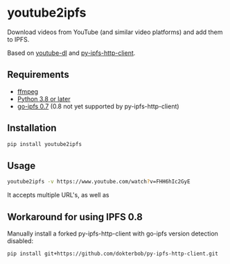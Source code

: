 # youtube2ipfs
Download videos from YouTube (and similar video platforms) and add them to IPFS.

Based on [youtube-dl](https://ytdl-org.github.io/youtube-dl/) and [py-ipfs-http-client](https://github.com/ipfs-shipyard/py-ipfs-http-client).

## Requirements
* [ffmpeg](https://www.ffmpeg.org/)
* [Python 3.8 or later](https://www.python.org/downloads/)
* [go-ipfs 0.7](https://dist.ipfs.io/go-ipfs/v0.7.0) (0.8 not yet supported by py-ipfs-http-client)

## Installation
```sh
pip install youtube2ipfs
```

## Usage
```sh
youtube2ipfs -v https://www.youtube.com/watch?v=FHH6hIc2GyE
```

It accepts multiple URL's, as well as

## Workaround for using IPFS 0.8
Manually install a forked py-ipfs-http-client with go-ipfs version detection disabled:

```sh
pip install git+https://github.com/dokterbob/py-ipfs-http-client.git
```
